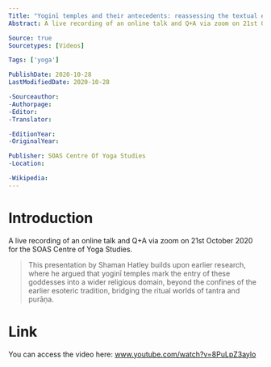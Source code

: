 ```yaml
---
Title: "Yoginī temples and their antecedents: reassessing the textual evidence"
Abstract: A live recording of an online talk and Q+A via zoom on 21st October 2020 for the SOAS Centre of Yoga Studies.

Source: true
Sourcetypes: [Videos]

Tags: ['yoga']

PublishDate: 2020-10-28
LastModifiedDate: 2020-10-28

-Sourceauthor:
-Authorpage:
-Editor:
-Translator:

-EditionYear:
-OriginalYear:

Publisher: SOAS Centre Of Yoga Studies
-Location:

-Wikipedia:
---
```

# Introduction
A live recording of an online talk and Q+A via zoom on 21st October 2020 for the SOAS Centre of Yoga Studies.

>This presentation by Shaman Hatley builds upon earlier research, where he argued that yoginī temples mark the entry of these goddesses into a wider religious domain, beyond the confines of the earlier esoteric tradition, bridging the ritual worlds of tantra and purāṇa.

# Link
You can access the video here: www.youtube.com/watch?v=8PuLpZ3aylo